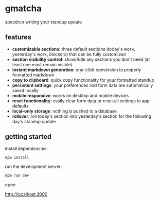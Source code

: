 # gmatcha

speedrun writing your standup update 

## features

- **customizable sections**: three default sections (today's work, yesterday's work, blockers) that can be fully customized
- **section visibility control**: show/hide any sections you don't need (at least one must remain visible)
- **instant markdown generation**: one-click conversion to properly formatted markdown
- **copy to clipboard**: quick copy functionality for your formatted standup
- **persistent settings**: your preferences and form data are automatically saved locally
- **mobile responsive**: works on desktop and mobile devices
- **reset functionality**: easily clear form data or reset all settings to app defaults
- **local-only storage**: nothing is pushed to a database
- **rollover**: roll today's section into yesterday's section for the following day's standup update

## getting started

install dependencies:
```bash
npm install
```

run the development server:

```bash
npm run dev
```

open: 

[http://localhost:3000](http://localhost:3000)
